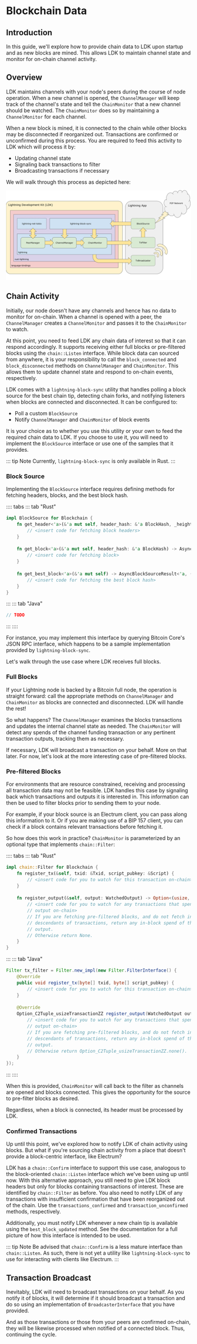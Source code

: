 # Blockchain Data

## Introduction

In this guide, we'll explore how to provide chain data to LDK upon startup and
as new blocks are mined. This allows LDK to maintain channel state and monitor
for on-chain channel activity.

## Overview

LDK maintains channels with your node's peers during the course of node
operation. When a new channel is opened, the `ChannelManager` will keep track of
the channel's state and tell the `ChainMonitor` that a new channel should be
watched. The `ChainMonitor` does so by maintaining a `ChannelMonitor` for each
channel.

When a new block is mined, it is connected to the chain while other blocks may
be disconnected if reorganized out. Transactions are confirmed or unconfirmed
during this process. You are required to feed this activity to LDK which will
process it by:

* Updating channel state
* Signaling back transactions to filter
* Broadcasting transactions if necessary

We will walk through this process as depicted here:

![LDK block processing](../assets/ldk-block-processing.svg)

## Chain Activity

Initially, our node doesn't have any channels and hence has no data to monitor
for on-chain. When a channel is opened with a peer, the `ChannelManager` creates
a `ChannelMonitor` and passes it to the `ChainMonitor` to watch.

At this point, you need to feed LDK any chain data of interest so that it can
respond accordingly. It supports receiving either full blocks or pre-filtered
blocks using the `chain::Listen` interface. While block data can sourced from
anywhere, it is your responsibility to call the `block_connected` and
`block_disconnected` methods on `ChannelManager` and `ChainMonitor`. This allows
them to update channel state and respond to on-chain events, respectively.

LDK comes with a `lightning-block-sync` utility that handles polling a block
source for the best chain tip, detecting chain forks, and notifying listeners
when blocks are connected and disconnected. It can be configured to:

* Poll a custom `BlockSource`
* Notify `ChannelManager` and `ChainMonitor` of block events

It is your choice as to whether you use this utility or your own to feed the
required chain data to LDK. If you choose to use it, you will need to implement
the `BlockSource` interface or use one of the samples that it provides.

::: tip Note
Currently, `lightning-block-sync` is only available in Rust.
:::

### Block Source   

Implementing the `BlockSource` interface requires defining methods for fetching
headers, blocks, and the best block hash.

:::: tabs
::: tab "Rust"

```rust
impl BlockSource for Blockchain {
	fn get_header<'a>(&'a mut self, header_hash: &'a BlockHash, _height: Option<u32>) -> AsyncBlockSourceResult<'a, BlockHeaderData> {
		// <insert code for fetching block headers>
	}

	fn get_block<'a>(&'a mut self, header_hash: &'a BlockHash) -> AsyncBlockSourceResult<'a, Block> {
		// <insert code for fetching block>
	}

	fn get_best_block<'a>(&'a mut self) -> AsyncBlockSourceResult<'a, (BlockHash, Option<u32>)> {
		// <insert code for fetching the best block hash>
	}
}
```

:::
::: tab "Java"

```java
// TODO
```

:::
::::

For instance, you may implement this interface by querying Bitcoin Core's JSON
RPC interface, which happens to be a sample implementation provided by
`lightning-block-sync`.

Let's walk through the use case where LDK receives full blocks.

### Full Blocks

If your Lightning node is backed by a Bitcoin full node, the operation is
straight forward: call the appropriate methods on `ChannelManager` and
`ChainMonitor` as blocks are connected and disconnected. LDK will handle the
rest!

So what happens? The `ChannelManager` examines the blocks transactions and
updates the internal channel state as needed. The `ChainMonitor` will detect
any spends of the channel funding transaction or any pertinent transaction
outputs, tracking them as necessary.

If necessary, LDK will broadcast a transaction on your behalf. More on that
later. For now, let's look at the more interesting case of pre-filtered blocks.

### Pre-filtered Blocks

For environments that are resource constrained, receiving and processing all
transaction data may not be feasible. LDK handles this case by signaling back
which transactions and outputs it is interested in. This information can then be
used to filter blocks prior to sending them to your node.

For example, if your block source is an Electrum client, you can pass along this
information to it. Or if you are making use of a BIP 157 client, you can check
if a block contains relevant transactions before fetching it.

So how does this work in practice? `ChainMonitor` is parameterized by an
optional type that implements `chain::Filter`:

:::: tabs
::: tab "Rust"

```rust
impl chain::Filter for Blockchain {
	fn register_tx(&self, txid: &Txid, script_pubkey: &Script) {
		// <insert code for you to watch for this transaction on-chain>
	}

	fn register_output(&self, output: WatchedOutput) -> Option<(usize, Transaction)> {
		// <insert code for you to watch for any transactions that spend this
		// output on-chain>
		// If you are fetching pre-filtered blocks, and do not fetch in-block
		// descendants of transactions, return any in-block spend of the given
		// output.
		// Otherwise return None.
	}
}
```

:::
::: tab "Java"

```java
Filter tx_filter = Filter.new_impl(new Filter.FilterInterface() {
	@Override
	public void register_tx(byte[] txid, byte[] script_pubkey) {
		// <insert code for you to watch for this transaction on-chain>
	}

	@Override
	Option_C2Tuple_usizeTransactionZZ register_output(WatchedOutput output) {
		// <insert code for you to watch for any transactions that spend this
		// output on-chain>
		// If you are fetching pre-filtered blocks, and do not fetch in-block
		// descendants of transactions, return any in-block spend of the given
		// output.
		// Otherwise return Option_C2Tuple_usizeTransactionZZ.none().
	}
});
```

:::
::::

When this is provided, `ChainMonitor` will call back to the filter as channels
are opened and blocks connected. This gives the opportunity for the source to
pre-filter blocks as desired.

Regardless, when a block is connected, its header must be processed by LDK.

### Confirmed Transactions

Up until this point, we've explored how to notify LDK of chain activity using
blocks. But what if you're sourcing chain activity from a place that doesn't
provide a block-centric interface, like Electrum?

LDK has a `chain::Confirm` interface to support this use case, analogous to the
block-oriented `chain::Listen` interface which we've been using up until now.
With this alternative approach, you still need to give LDK block headers but
only for blocks containing transactions of interest. These are identified by
`chain::Filter` as before. You also need to notify LDK of any transactions with
insufficient confirmation that have been reorganized out of the chain. Use the
`transactions_confirmed` and `transaction_unconfirmed` methods, respectively.

Additionally, you must notify LDK whenever a new chain tip is available using
the `best_block_updated` method. See the documentation for a full picture of how
this interface is intended to be used.

::: tip Note
Be advised that `chain::Confirm` is a less mature interface than
`chain::Listen`. As such, there is not yet a utility like `lightning-block-sync`
to use for interacting with clients like Electrum.
:::

## Transaction Broadcast

Inevitably, LDK will need to broadcast transactions on your behalf. As you
notify it of blocks, it will determine if it should broadcast a transaction and
do so using an implementation of `BroadcasterInterface` that you have provided.

And as those transactions or those from your peers are confirmed on-chain, they
will be likewise processed when notified of a connected block. Thus, continuing
the cycle.
